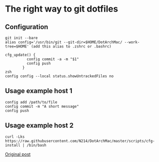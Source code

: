 # The right way to git dotfiles
## Configuration
    git init --bare
    alias config='/usr/bin/git --git-dir=$HOME/DotArchMac/ --work-tree=$HOME' (add this alias to .zshrc or .bashrc)

    cfg_update() { 
              config commit -a -m "$1"
              config push
            }
    zsh
    config config --local status.showUntrackedFiles no

## Usage example host 1
    config add /path/to/file 
    config commit -m "A short message" 
    config push

## Usage example host 2
    curl -Lks https://raw.githubusercontent.com/N214/DotArchMac/master/scripts/cfg-install | /bin/bash
[Original post](https://developer.atlassian.com/blog/2016/02/best-way-to-store-dotfiles-git-bare-repo/)
